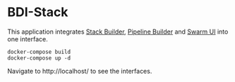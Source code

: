# BDI-Stack

This application integrates [Stack Builder](https://github.com/big-data-europe/app-stack-builder), [Pipeline Builder](https://github.com/big-data-europe/app-pipeline-builder) and [Swarm UI](https://github.com/big-data-europe/app-swarm-ui) into one interface.
```
docker-compose build
docker-compose up -d
```
Navigate to http://localhost/ to see the interfaces.
